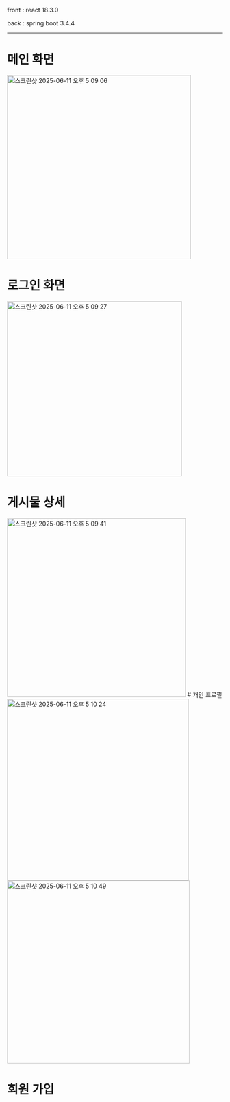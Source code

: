 front : react 18.3.0  

back : spring boot 3.4.4


-------------------------------------------------------------------------------

# 메인 화면

<img width="429" alt="스크린샷 2025-06-11 오후 5 09 06" src="https://github.com/user-attachments/assets/250262eb-b130-4a4e-833e-c1a28f329745" />


# 로그인 화면



<img width="408" alt="스크린샷 2025-06-11 오후 5 09 27" src="https://github.com/user-attachments/assets/b30c2155-cb28-49bc-8c51-dde395ec03f0" />

# 게시물 상세

<img width="417" alt="스크린샷 2025-06-11 오후 5 09 41" src="https://github.com/user-attachments/assets/b5a1e8eb-b967-4f2a-8503-1b8b397d9a0f" />
# 개인 프로필


<img width="424" alt="스크린샷 2025-06-11 오후 5 10 24" src="https://github.com/user-attachments/assets/780f0a3b-4a61-4dfc-8603-8e49a4e9f345" />

<img width="426" alt="스크린샷 2025-06-11 오후 5 10 49" src="https://github.com/user-attachments/assets/820ad89e-08c8-48c1-8b4a-0fd454f5739f" />

# 회원 가입

